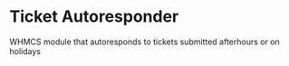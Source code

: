 # Ticket Autoresponder
WHMCS module that autoresponds to tickets submitted afterhours or on holidays
